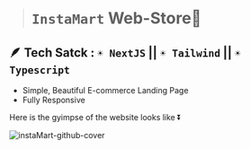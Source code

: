># `InstaMart` Web-Store🛒


## 🪶 Tech Satck : `☀ NextJS` || `☀ Tailwind` ||   `☀ Typescript`

- Simple, Beautiful E-commerce Landing Page
- Fully Responsive

Here is the gyimpse of the website looks like ⏬

![instaMart-github-cover](https://github.com/sidhartha2002/InstaMart-Web-Store/assets/73163725/5f84c2c0-4e9c-4243-a8f0-1183bfeb8678)
